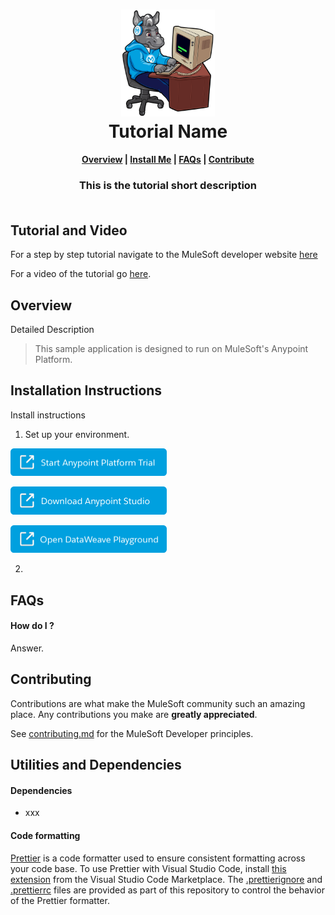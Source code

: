 <h1 align="center">
	<img
	width="150"
	src="/images/max-terminal.gif"></br>
	Tutorial Name<br>     
</h1>

<h4 align="center">
	<a href="#overview">Overview</a> |
	<a href="#installation-instructions">Install Me</a> |
	<a href="#faqs">FAQs</a> |
	<a href="#contributing">Contribute</a>
</h4>
	
<h3 align="center">
	This is the tutorial short description<br><br>
</h3>

## Tutorial and Video

For a step by step tutorial navigate to the MuleSoft developer website [here](https://www.youtube.com/watch?v=5Xd5B_twt9w)

For a video of the tutorial go [here](https://www.youtube.com/watch?v=5Xd5B_twt9w).

## Overview

Detailed Description

> This sample application is designed to run on MuleSoft's Anypoint Platform.

## Installation Instructions

Install instructions

1. Set up your environment.

<a href="https://anypoint.mulesoft.com/login/signup" ><img width="250" src="/images/start-platform.png"><a>
	
<a href="https://www.mulesoft.com/lp/dl/studio" ><img width="250" src="/images/download-studio.png"><a>
	
<a href="https://developer.mulesoft.com/learn/dataweave" ><img width="250" src="/images/open-dataweave.png"><a>

2. <Description>

## FAQs

#### How do I ?

Answer.

## Contributing

Contributions are what make the MuleSoft community such an amazing place. Any contributions you make are **greatly appreciated**.
	
See [contributing.md](/contributing.md) for the MuleSoft Developer principles.

## Utilities and Dependencies

#### Dependencies

-   xxx

#### Code formatting

[Prettier](https://prettier.io/) is a code formatter used to ensure consistent formatting across your code base. To use Prettier with Visual Studio Code, install [this extension](https://marketplace.visualstudio.com/items?itemName=esbenp.prettier-vscode) from the Visual Studio Code Marketplace. The [.prettierignore](/.prettierignore) and [.prettierrc](/.prettierrc) files are provided as part of this repository to control the behavior of the Prettier formatter.
